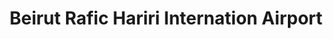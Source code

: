 ---
id: 16
imageSrc: '/projects/airportpic.jpg'
category: 'Utility Structures'
title: 'Beirut Rafic Hariri Internation Airport'
location: "Lebanon"
client: "Lebanese Government"
description: "Two faced elevator elevator"
---